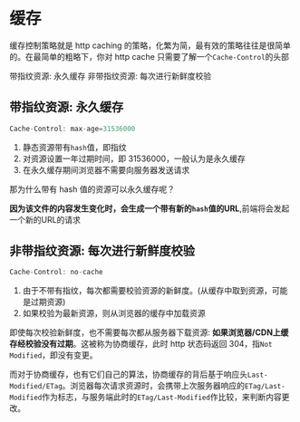 # 缓存

缓存控制策略就是 http caching 的策略，化繁为简，最有效的策略往往是很简单的。在最简单的粗略下，你对 http cache 只需要了解一个`Cache-Control`的头部

带指纹资源: 永久缓存
非带指纹资源: 每次进行新鲜度校验

## 带指纹资源: 永久缓存

```javascript
Cache-Control: max-age=31536000
```

1. 静态资源带有`hash`值，即指纹
2. 对资源设置一年过期时间，即 31536000，一般认为是永久缓存
3. 在永久缓存期间浏览器不需要向服务器发送请求

那为什么带有 hash 值的资源可以永久缓存呢？

**因为该文件的内容发生变化时，会生成一个带有新的`hash`值的URL**,前端将会发起一个新的URL的请求

## 非带指纹资源: 每次进行新鲜度校验

```javascript
Cache-Control: no-cache
```

1. 由于不带有指纹，每次都需要校验资源的新鲜度。(从缓存中取到资源，可能是过期资源)
2. 如果校验为最新资源，则从浏览器的缓存中加载资源

即使每次校验新鲜度，也不需要每次都从服务器下载资源: **如果浏览器/CDN上缓存经校验没有过期**。这被称为协商缓存，此时 http 状态码返回 304，指`Not Modified`，即没有变更。

而对于协商缓存，也有它们自己的算法，协商缓存的背后基于响应头`Last-Modified/ETag`。浏览器每次请求资源时，会携带上次服务器响应的`ETag/Last-Modified`作为标志，与服务端此时的`ETag/Last-Modified`作比较，来判断内容更改。

